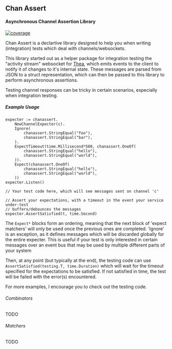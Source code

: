 ## Chan Assert
#### Asynchronous Channel Assertion Library
[![coverage](https://hbomb79.github.io/go-chanassert/badges/coverage.svg)](https://github.com/hbomb79/go-chanassert/actions)

Chan Assert is a declartive library designed to help you when writing (integration) tests which deal with channels/websockets.

This library started out as a helper package for integration testing the "activity stream" websocket for [Thea](http://github.com/hbomb79/Thea), which emits
events to the client to notify it of changes to it's internal state. These messages are parsed from JSON to a struct representation, which can
then be passed to this library to perform asynchronous assertions.

Testing channel responses can be tricky in certain scenarios, especially when integration testing.

##### Example Usage
```golang
expecter := chanassert.
    NewChannelExpecter(c).
    Ignore(
        chanassert.StringEqual("foo"),
        chanassert.StringEqual("bar"),
    ).
    ExpectTimeout(time.Millisecond*500, chanassert.OneOf(
        chanassert.StringEqual("hello"),
        chanassert.StringEqual("world"),
    )).
    Expect(chanassert.OneOf(
        chanassert.StringEqual("hello"),
        chanassert.StringEqual("world"),
    ))
expecter.Listen()

// Your test code here, which will see messages sent on channel 'c'

// Assert your expectations, with a timeout in the event your service under-test
// buffers/debounces the messages
expecter.AssertSatisfied(t, time.Second)
```

The `Expect*` blocks form an ordering, meaning that the next block of 'expect matchers' will only
be used once the previous ones are completed. 'Ignore' is an exception, as it defines messages which will be discarded
globally for the entire expecter. This is useful if your test is only interested in certain messages over an event bus
that may be used by multiple different parts of your system

Then, at any point (but typically at the end), the testing code can use `AssertSatisfied(testing.T, time.Duration)`
which will wait for the timeout specified for the expectations to be satisfied. If not satisfied in time, the test
will be failed with the error(s) encountered.

For more examples, I encourage you to check out the testing code.

###### Combinators
TODO

###### Matchers
TODO
